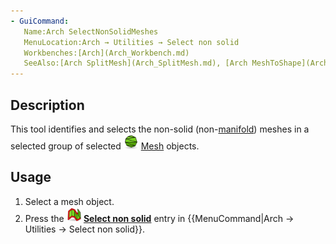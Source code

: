 ```yaml
---
- GuiCommand:
   Name:Arch SelectNonSolidMeshes
   MenuLocation:Arch → Utilities → Select non solid
   Workbenches:[Arch](Arch_Workbench.md)
   SeeAlso:[Arch SplitMesh](Arch_SplitMesh.md), [Arch MeshToShape](Arch_MeshToShape.md)
---
```


## Description

This tool identifies and selects the non-solid (non-[manifold](http://en.wikipedia.org/wiki/Manifold)) meshes in a selected group of selected <img alt="Mesh Workbench" src=images/Workbench_Mesh.svg  style="width:24px;"> [Mesh](Mesh_Workbench.md) objects.

## Usage

1.  Select a mesh object.
2.  Press the **<img src="images/Arch_SelectNonManifold.svg" width=24px> [Select non solid](Arch_SelectNonSolidMeshes.md)** entry in {{MenuCommand|Arch → Utilities → Select non solid}}.




  
